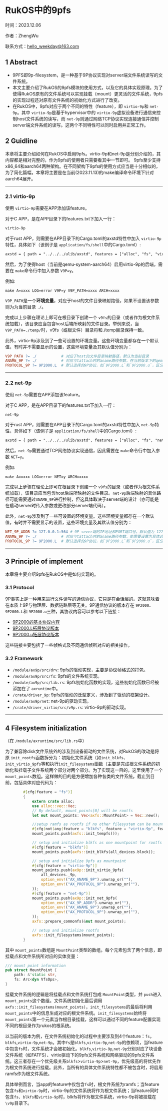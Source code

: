 # RukOS中的9pfs

时间：2023.12.06

作者：ZhengWu

联系方式：<hello_weekday@163.com>

## 1 Abstract

* 9PFS即9p-filesystem，是一种基于9P协议实现对server端文件系统读写的文件系统。
* 本文主要介绍了RukOS的9pfs模块的使用方式，以及它的具体实现原理。为了使得RukOS原有的文件系统可以实现挂载（mount）更灵活的文件系统，9pfs的实现过程还对原有文件系统的初始化方式进行了改变。
* 在RukOS中，9pfs对应于两个不同的特性（feature），即 `virtio-9p`和 `net-9p`。其中 `virtio-9p`是基于hypervisor中的 `virtio-9p`虚拟设备进行通信来控制host文件系统的读写，而 `net-9p`则通过网络TCP协议实现连接通信并控制server端文件系统的读写。这两个不同特性可以同时启用并正常工作。

## 2 Guidline

本章将主要介绍如何在RukOS中启用9pfs。virtio-9p和net-9p是分别介绍的，其内容都是相对完整的，作为9pfs的使用者只需要看其中一节即可。
9pfs至少支持x86_64和aarch64两种架构。在不同架构下9pfs的使用方式应当是十分相似的，为了简化篇幅，本章将主要是在当前(2023.11.13)的make编译命令环境下针对aarch64展开。

---

### 2.1 **virtio-9p**

使用 `virtio-9p`需要在APP添加该feature。

对于C APP，是在APP目录下的features.txt下加入一行：

```txt
virtio-9p
```

对于rust APP，则需要在APP目录下的Cargo.toml的axstd特性中加入 `virtio-9p`特性，具体如下（该例子是 `application/fs/shell`中的Cargo.toml）:

```txt
axstd = { path = "../../../ulib/axstd", features = ["alloc", "fs", "virtio-9p"], optional = true }
```

然后，为了使得host（当前是qemu-system-aarch64）启用virtio-9p的后端，需要在 `make`命令行中加入参数 `V9P=y`。

例如:

```shell
make A=xxxx LOG=error V9P=y V9P_PATH=xxxx ARCH=xxxx
```

`V9P_PATH`是一个**环境变量**，对应于host的文件目录映射路径，如果不设置该参数则为为当前目录 `./`。

完成以上步骤在理论上即可在根目录下创建一个 `v9fs`的目录（或者作为根文件系统加载），该目录应当包含host后端所映射的文件目录。举例来说，当`V9P_PATH=./temp/`时，v9fs（或根文件）目录将和./temp目录保持一致。

此外，virtio-9p涉及到了一些可设置的环境变量。这些环境变量都存在一个默认值，有时并不需要显示的设置，这些环境变量及其默认值分别为：

```makefile
V9P_PATH ?= ./           # 对应于host的文件目录映射路径，默认为当前目录
ANAME_9P ?= ./           # 对应与tattach时的aname路径参数，在当前版本下的qemu可以设置为任意值，但某些情况（host存在多个映射路径）下可能需要设置为选择的对应host文件目录路径
PROTOCOL_9P ?= 9P2000.L  # 默认选择的9P协议，如`9P2000.L`和`9P2000.u`，区分大小写
```

---

### 2.2 **net-9p**

使用 `net-9p`需要在APP添加该feature。

对于C APP，是在APP目录下的features.txt下加入一行：

```txt
net-9p
```

对于rust APP，则需要在APP目录下的Cargo.toml的axstd特性中加入 `net-9p`特性，具体如下（该例子是 `application/fs/shell`中的Cargo.toml）:

```txt
axstd = { path = "../../../ulib/axstd", features = ["alloc", "fs", "net-9p"], optional = true }
```

然后，`net-9p`需要通过TCP网络协议实现通信，因此需要在 `make`命令行中加入参数 `NET=y`。

例如:

```shell
make A=xxxx LOG=error NET=y ARCH=xxxx
```

完成以上步骤在理论上即可在根目录下创建一个 `v9fs`的目录（或者作为根文件系统加载），该目录应当包含host后端所映射的文件目录。`net-9p`后端映射的具体路径可能需要通过`ANAME_9P`进行控制，但这具体取决于server端的设计（亦可能是在启动server时传入参数或更改部分server端代码）。

此外，`net-9p`涉及到了一些可设置的环境变量。这些环境变量都存在一个默认值，有时并不需要显示的设置，这些环境变量及其默认值分别为：

```makefile
NET_9P_ADDR ?= 127.0.0.1:564 # 9P sever端的IP地址和PORT端口号，默认值为 127.0.0.1:564。
ANAME_9P ?= ./           # 对应与tattach时的aname路径参数，能需要设置为具体选择的对应host文件目录路径
PROTOCOL_9P ?= 9P2000.L  # 默认选择的9P协议，如`9P2000.L`和`9P2000.u`，区分大小写
```

---

## 3 Principle of implement

本章将主要介绍9pfs在RukOS中是如何实现的。

### 3.1 Protocol

9P事实上是一种用来进行文件读写的通信协议，它只是在会话层的。这就意味着在本质上9P与物理层、数据链路层等无关。9P通信协议的版本存在 `9P2000`、`9P2000.L`和 `9P2000.u`三种，其协议内容可以参考以下链接：

* [9P2000的基本协议内容](https://ericvh.github.io/9p-rfc/rfc9p2000.html)
* [9P2000.L拓展协议版本](https://github.com/chaos/diod/blob/master/protocol.md)
* [9P2000.u拓展协议版本](http://ericvh.github.io/9p-rfc/rfc9p2000.u.html)

这些链接主要包括了一些帧格式及不同通信帧所对应的相关操作。

### 3.2 Framework

* `/module/ax9p/src/drv`: 9pfs的驱动实现，主要是协议帧格式的打包。
* `/module/ax9p/src/fs`:  9pfs的文件系统实现。
* `/module/ax9p/src/lib.rs`: 9pfs初始化函数的实现，这些初始化函数已经被添加在了 `axruntime`中。
* `/crate/driver_9p`: 9pfs的驱动的泛型定义，涉及到了驱动的框架设计。
* `/module/ax9p/net`: net-9p的驱动实现。
* `/crate/driver_virtio/src/v9p.rs`: virtio-9p的驱动实现。

---

## 4 Filesystem initialization

（在 `/module/axruntime/src/lib.rs`中）

为了兼容除disk文件系统外的涉及到设备驱动的文件系统，对RukOS的改动是将原 `init_rootfs`函数拆分为：初始化文件系统（如`init_blkfs`、`init_virtio_9pfs`等和执行`init_filesystems`函数（主要是完成根文件系统的初始化和挂载子文件系统两个部分对两个部分。为了实现这一目的，这里使用了一个 `mount_points`数组。这样做的目的是方便增加各种各类的文件系统。截止到目前，包括具体对应代码为：

```rust
        #[cfg(feature = "fs")]
        {
            extern crate alloc;
            use alloc::vec::Vec;
            // By default, mount_points[0] will be rootfs
            let mut mount_points: Vec<axfs::MountPoint> = Vec::new();

            //setup ramfs as rootfs if no other filesystem can be mounted
            #[cfg(not(any(feature = "blkfs", feature = "virtio-9p", feature = "net-9p")))]
            mount_points.push(axfs::init_tempfs());

            // setup and initialize blkfs as one mountpoint for rootfs
            #[cfg(feature = "blkfs")]
            mount_points.push(axfs::init_blkfs(all_devices.block));

            // setup and initialize 9pfs as mountpoint
            #[cfg(feature = "virtio-9p")]
            mount_points.push(ax9p::init_virtio_9pfs(
                all_devices._9p,
                option_env!("AX_ANAME_9P").unwrap_or(""),
                option_env!("AX_PROTOCOL_9P").unwrap_or(""),
            ));
            #[cfg(feature = "net-9p")]
            mount_points.push(ax9p::init_net_9pfs(
                option_env!("AX_9P_ADDR").unwrap_or(""),
                option_env!("AX_ANAME_9P").unwrap_or(""),
                option_env!("AX_PROTOCOL_9P").unwrap_or(""),
            ));
            axfs::prepare_commonfs(&mut mount_points);

            // setup and initialize rootfs
            axfs::init_filesystems(mount_points);
        }
```

其中 `mount_points`数组是 `MountPoint`类型的数组。每个元素包含了两个信息，即挂载点和文件系统所对应的实体变量：

```rust
/// mount point information
pub struct MountPoint {
    path: &'static str,
    fs: Arc<dyn VfsOps>,
}
```

挂载文件系统的逻辑是将挂载点和文件系统打包成 `MountPoint`类型，并 `push`进入 `mount_points`这个数组。文件系统初始化最后调用 `axfs::init_filesystems(mount_points)`，`init_filesystems`的最后将利用 `mount_points`中的信息生成对应的根文件系统。`init_filesystems`始终将 `mount_points`第一个元素当作根目录挂载，这样可以通过不同的feature配置实现不同的根目录作为rukos的根系统。

以当前的版本为例，在文件系统初始化的过程中主要涉及到4个feature：`fs`，`blkfs`,`virtio-9p`,`net-9p`。其中`fs`是`blkfs`,`virtio-9p`,`net-9p`的依赖项，当feature中包含`fs`时，文件系统才会被初始化。`blkfs`,`virtio-9p`,`net-9p`分别对应了块设备文件系统（如FATFS）、virtio驱动下的9pfs文件系统和网络驱动的9pfs文件系统。这三者存在一个优先级关系`blkfs`>`virtio-9p`>`net-9p`，优先级高的将优先作为根文件系统进行挂载。此外，当所有的具体文件系统特性都不被包含时，将启用ramfs作为根文件系统。

具体举例而言，当app的feature中仅包含`fs`时，根文件系统为ramfs；当feature包含`fs`和`virtio-9p`时，virtio-9p的文件系统将作为根文件系统；当feature同时包含`fs`、`blkfs`和`virtio-9p`时，blkfs将作为根文件系统，virtio-9p将被挂载在`\v9p`目录下。
